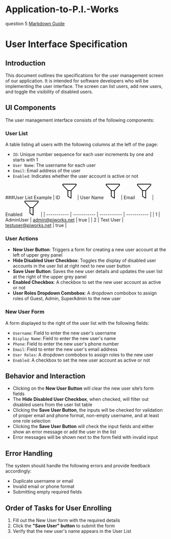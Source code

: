 # Application-to-P.I.-Works
question 5
[Markdown Guide](https://www.markdownguide.org/cheat-sheet/)

# User Interface Specification

## Introduction
This document outlines the specifications for the user management screen of our application. It is intended for software developers who will be implementing the user interface. The screen can list users, add new users, and toggle the visibility of disabled users.

## UI Components
The user management interface consists of the following components:

### User List
A table listing all users with the following columns at the left of the page:
- `ID`: Unique number sequence for each user increments by one and starts with 1
- `User Name`: The username for each user
- `Email`: Email address of the user
- `Enabled`: Indicates whether the user account is active or not

###User List Example
| ID ![filter photo](filter.png)| User Name ![filter photo](filter.png)| Email ![filter photo](filter.png)| Enabled ![filter photo](filter.png) |
| ----------- | ----------- | ----------- | ----------- |
| 1  | AdminUser | admin@piworks.net | true |
| 2  | Test User  | testuser@piworks.net | true |

### User Actions
- **New User Button**: Triggers a form for creating a new user account at the left of upper grey panel
- **Hide Disabled User Checkbox**: Toggles the display of disabled user accounts in the user list at right next to new user button
- **Save User Button**: Saves the new user details and updates the user list at the right of the upper grey panel
- **Enabled Checkbox**: A checkbox to set the new user account as active or not 
- **User Roles Dropdown Combobox**: A dropdown combobox to assign roles of Guest, Admin, SuperAdmin to the new user 


### New User Form
A form displayed to the right of the user list with the following fields:
- `Username`: Field to enter the new user's username
- `Display Name`: Field to enter the new user's name
- `Phone`: Field to enter the new user's phone number
- `Email`: Field to enter the new user's email address
- `User Roles`: A dropdown combobox to assign roles to the new user
- `Enabled`: A checkbox to set the new user account as active or not

## Behavior and Interaction
- Clicking on the **New User Button** will clear the new user site’s form fields 
- The **Hide Disabled User Checkbox**, when checked, will filter out disabled users from the user list table
- Clicking the **Save User Button**, the inputs will be checked for validation of proper email and phone format, non-empty username, and at least one role selection
- Clicking the **Save User Button** will check the input fields and either show an error message or add the user in the list
- Error messages will be shown next to the form field with invalid input

## Error Handling
The system should handle the following errors and provide feedback accordingly:
- Duplicate username or email
- Invalid email or phone format
- Submitting empty required fields

## Order of Tasks for User Enrolling

1. Fill out the New User form with the required details
2. Click the **"Save User" button** to submit the form
3. Verify that the new user's name appears in the User List
